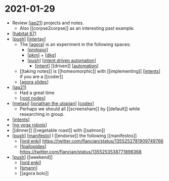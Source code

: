 # 2021-01-29

- Review [[iap21]] projects and notes.
  - Also [[corpse2corpse]] as an interesting past example.
- [[habitat 67]]
- [[push]] [[interlay]]
  - The [[agora]] is an experiment in the following spaces:
    - [[protopoi]]
    - [[pkm]] + [[dkg]]
    - [[push]] [[intent driven automation]] 
      - [[intent]] [[driven]] [[automation]]
  - [[taking notes]] is [[homeomorphic]] with [[implementing]] [[intents]] if you are a [[coder]]
  - [[agora slides]]
- [[iap21]]
  - Had a great time
  - [[root nodes]]
- [[metasj]] [[jonathan the utopian]] [[codex]]
  - Perhaps we should all [[screenshare]] by [[default]] while researching in group.
- [[intents]]
- [[no yoga robots]]
- [[dinner]] [[vegetable roast]] with [[salmon]]
- [[push]] [[manifesto]] I [[endorse]] the following [[manifestos]]
  - [[lord enki]] https://twitter.com/flancian/status/1355252781909749766
  - [[fpallopides]] https://twitter.com/flancian/status/1355253538771898368
- [[push]] [[weekend]]
  - [[lord enki]]
  - [[bmann]]
  - [[agora bolo]]

[//begin]: # "Autogenerated link references for markdown compatibility"
[iap21]: ../iap21 "Iap21"
[habitat 67]: ../habitat-67 "Habitat 67"
[push]: ../push "Push"
[interlay]: ../interlay "Interlay"
[agora]: ../agora "Agora"
[protopoi]: ../protopoi "Protopoi"
[pkm]: ../pkm "Pkm"
[dkg]: ../dkg "Dkg"
[intent driven automation]: ../intent-driven-automation "Intent Driven Automation"
[intent]: ../intent "Intent"
[automation]: ../automation "Automation"
[intents]: ../intents "Intents"
[agora slides]: ../agora-slides "Agora Slides"
[root nodes]: ../root-nodes "Root Nodes"
[metasj]: ../metasj "Metasj"
[jonathan the utopian]: ../jonathan-the-utopian "Jonathan the Utopian"
[codex]: ../codex "Codex"
[no yoga robots]: ../no-yoga-robots "No Yoga Robots"
[manifesto]: ../manifesto "Manifesto"
[lord enki]: ../lord-enki "Lord Enki"
[fpallopides]: ../fpallopides "Fpallopides"
[bmann]: ../bmann "Bmann"
[//end]: # "Autogenerated link references"